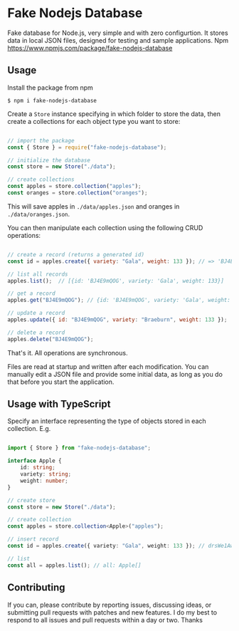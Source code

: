 # Fake Nodejs Database

Fake database for Node.js, very simple and with zero configurtion. It stores data in local JSON files, designed for testing and sample applications. Npm https://www.npmjs.com/package/fake-nodejs-database

## Usage

Install the package from npm

`$ npm i fake-nodejs-database`

Create a `Store` instance specifying in which folder to store the data, then create a collections for each object type you want to store:

```js

// import the package
const { Store } = require("fake-nodejs-database");

// initialize the database
const store = new Store("./data");

// create collections
const apples = store.collection("apples");
const oranges = store.collection("oranges");

```

This will save apples in `./data/apples.json` and oranges in `./data/oranges.json`.

You can then manipulate each collection using the following CRUD operations:

```js

// create a record (returns a generated id)
const id = apples.create({ variety: "Gala", weight: 133 }); // => 'BJ4E9mQOG'

// list all records
apples.list();  // [{id: 'BJ4E9mQOG', variety: 'Gala', weight: 133}]

// get a record
apples.get("BJ4E9mQOG"); // {id: 'BJ4E9mQOG', variety: 'Gala', weight: 133}

// update a record
apples.update({ id: "BJ4E9mQOG", variety: "Braeburn", weight: 133 });

// delete a record
apples.delete("BJ4E9mQOG");

```

That's it. All operations are synchronous.

Files are read at startup and written after each modification. You can manually edit a JSON file and provide some initial data, as long as you do that before you start the application.

## Usage with TypeScript

Specify an interface representing the type of objects stored in each collection. E.g.

```ts

import { Store } from "fake-nodejs-database";

interface Apple {
    id: string;
    variety: string;
    weight: number;
}

// create store
const store = new Store("./data");

// create collection
const apples = store.collection<Apple>("apples");

// insert record
const id = apples.create({ variety: "Gala", weight: 133 }); // drsWe1AwU

// list 
const all = apples.list(); // all: Apple[]

```

## Contributing

If you can, please contribute by reporting issues, discussing ideas, or submitting pull requests with patches and new features. I do my best to respond to all issues and pull requests within a day or two. Thanks

